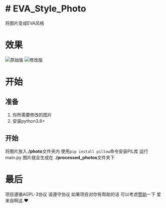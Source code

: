 # # EVA_Style_Photo

将图片变成EVA风格

# 效果
![原始版](/photos/Example1.jpg)
![修改版](/processed_photos/Example1.jpg)
# 开始

## 准备
 1. 你所需要修改的图片
 2. 安装python3.8+

## 开始

将图片放入.**/photo**文件夹内
使用`pip install pillow`命令安装PIL库
运行 main.py
图片就会生成在 **./processed_photos**文件夹下

# 最后
项目遵循AGPL-3协议 请遵守协议
如果项目对你有帮助的话 可以考虑[赞助](https://vme50.azhegod.top)一下
爱来自啊这.❤
